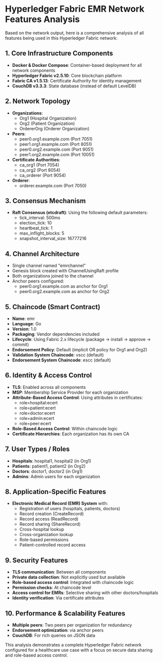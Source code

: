 # Hyperledger Fabric EMR Network Features Analysis

Based on the network output, here is a comprehensive analysis of all features being used in this Hyperledger Fabric network:

## 1. Core Infrastructure Components
- **Docker & Docker Compose**: Container-based deployment for all network components
- **Hyperledger Fabric v2.5.10**: Core blockchain platform
- **Fabric CA v1.5.13**: Certificate Authority for identity management
- **CouchDB v3.3.3**: State database (instead of default LevelDB)

## 2. Network Topology
- **Organizations**:
  - Org1 (Hospital Organization)
  - Org2 (Patient Organization)
  - OrdererOrg (Orderer Organization)
- **Peers**:
  - peer0.org1.example.com (Port 7051)
  - peer1.org1.example.com (Port 8051)
  - peer0.org2.example.com (Port 9051)
  - peer1.org2.example.com (Port 10051)
- **Certificate Authorities**:
  - ca_org1 (Port 7054)
  - ca_org2 (Port 8054)
  - ca_orderer (Port 9054)
- **Orderer**:
  - orderer.example.com (Port 7050)

## 3. Consensus Mechanism
- **Raft Consensus (etcdraft)**: Using the following default parameters:
  - tick_interval: 500ms
  - election_tick: 10
  - heartbeat_tick: 1
  - max_inflight_blocks: 5
  - snapshot_interval_size: 16777216

## 4. Channel Architecture
- Single channel named "emrchannel"
- Genesis block created with ChannelUsingRaft profile
- Both organizations joined to the channel
- Anchor peers configured:
  - peer0.org1.example.com as anchor for Org1
  - peer0.org2.example.com as anchor for Org2

## 5. Chaincode (Smart Contract)
- **Name**: emr
- **Language**: Go
- **Version**: 1.0
- **Packaging**: Vendor dependencies included
- **Lifecycle**: Using Fabric 2.x lifecycle (package → install → approve → commit)
- **Endorsement Policy**: Default (implicit OR policy for Org1 and Org2)
- **Validation System Chaincode**: vscc (default)
- **Endorsement System Chaincode**: escc (default)

## 6. Identity & Access Control
- **TLS**: Enabled across all components
- **MSP**: Membership Service Provider for each organization
- **Attribute-Based Access Control**: Using attributes in certificates:
  - role=hospital:ecert
  - role=patient:ecert
  - role=doctor:ecert
  - role=admin:ecert
  - role=peer:ecert
- **Role-Based Access Control**: Within chaincode logic
- **Certificate Hierarchies**: Each organization has its own CA

## 7. User Types / Roles
- **Hospitals**: hospital1, hospital2 (in Org1)
- **Patients**: patient1, patient2 (in Org2)
- **Doctors**: doctor1, doctor2 (in Org1)
- **Admins**: Admin users for each organization

## 8. Application-Specific Features
- **Electronic Medical Record (EMR) System** with:
  - Registration of users (hospitals, patients, doctors)
  - Record creation (CreateRecord)
  - Record access (ReadRecord)
  - Record sharing (ShareRecord)
  - Cross-hospital lookup
  - Cross-organization lookup
  - Role-based permissions
  - Patient-controlled record access

## 9. Security Features
- **TLS communication**: Between all components
- **Private data collection**: Not explicitly used but available
- **Role-based access control**: Integrated with chaincode logic
- **Permission checks**: At chaincode level
- **Access control for EMRs**: Selective sharing with other doctors/hospitals
- **Identity verification**: Via certificate attributes

## 10. Performance & Scalability Features
- **Multiple peers**: Two peers per organization for redundancy
- **Endorsement optimization**: via anchor peers
- **CouchDB**: For rich queries on JSON data

This analysis demonstrates a complete Hyperledger Fabric network configured for a healthcare use case with a focus on secure data sharing and role-based access control.

